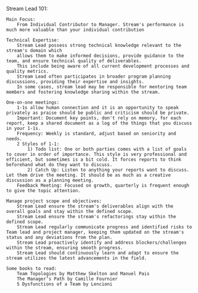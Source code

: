 Stream Lead 101:

    Main Focus:
        From Individual Contributor to Manager. Stream's performance is much more valuable than your individual contribution

    Technical Expertise:
        Stream Lead possess strong technical knowledge relevant to the stream's domain which
        allows them to make informed decisions, provide guidance to the team, and ensure technical quality of deliverables.
        This include being aware of all current development processes and quality metrics.
        Stream Lead often participates in broader program planning discussions, providing their expertise and insights.
        In some cases, stream lead may be responsible for mentoring team members and fostering knowledge sharing within the stream.

    One-on-one meetings:
        1-1s allow human connection and it is an opportunity to speak privately as praise should be public and criticism should be private.
        Important: Document key points, don't rely on memory, for each report, keep a shared document as a log of the things that you discuss in your 1-1s.
        Frequency: Weekly is standard, adjust based on seniority and needs.
        2 Styles of 1-1:
            1) Todo list: One or both parties comes with a list of goals to cover in order of importance. This style is very professional and efficient, but sometimes is a bit cold. It forces reports to think beforehand what do they want to discuss.
            2) Catch Up: Listen to anything your reports want to discuss. Let them drive the meeting. It should be as much as a creative discussion as a planning meeting.
        Feedback Meeting: Focused on growth, quarterly is frequent enough to give the topic attention.
    
    Manage project scope and objectives:
        Stream Lead ensure the stream's deliverables align with the overall goals and stay within the defined scope.
        Stream Lead ensure the stream's refactorings stay within the defined scope.
        Stream Lead regularly communicate progress and identified risks to Team lead and project manager, keeping them updated on the stream's status and any deviations from the plan.
        Stream Lead proactively identify and address blockers/challenges within the stream, ensuring smooth progress.
        Stream Lead should continuously learn and adapt to ensure the stream utilizes the latest advancements in the field.
    
    Some books to read:
        Team Topologies by Matthew Skelton and Manuel Pais
        The Manager’s Path by Camille Fournier
        5 Dysfunctions of a Team by Lencioni
